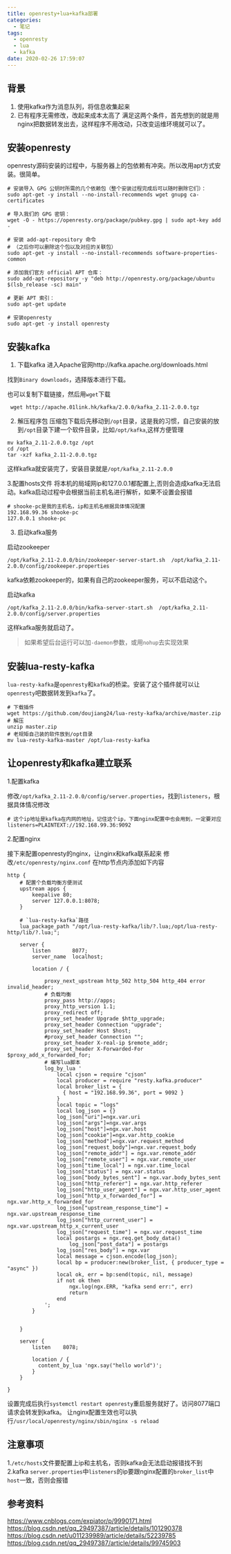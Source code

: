 ```yaml
---
title: openresty+lua+kafka部署
categories:
  - 笔记
tags:
  - openresty
  - lua
  - kafka
date: 2020-02-26 17:59:07
---
```

## 背景
1. 使用kafka作为消息队列，将信息收集起来
2. 已有程序无需修改，改起来成本太高了
满足这两个条件，首先想到的就是用nginx把数据转发出去，这样程序不用改动，只改变运维环境就可以了。

<!-- more -->

## 安装openresty
openresty源码安装的过程中，与服务器上的包依赖有冲突。所以改用apt方式安装。很简单。
```
# 安装导入 GPG 公钥时所需的几个依赖包（整个安装过程完成后可以随时删除它们）：
sudo apt-get -y install --no-install-recommends wget gnupg ca-certificates

# 导入我们的 GPG 密钥：
wget -O - https://openresty.org/package/pubkey.gpg | sudo apt-key add -

# 安装 add-apt-repository 命令
# （之后你可以删除这个包以及对应的关联包）
sudo apt-get -y install --no-install-recommends software-properties-common

# 添加我们官方 official APT 仓库：
sudo add-apt-repository -y "deb http://openresty.org/package/ubuntu $(lsb_release -sc) main"

# 更新 APT 索引：
sudo apt-get update

# 安装openresty
sudo apt-get -y install openresty
```

## 安装kafka

1. 下载kafka
进入Apache官网http://kafka.apache.org/downloads.html

找到`Binary downloads`，选择版本进行下载。

也可以复制下载链接，然后用`wget`下载
```
 wget http://apache.01link.hk/kafka/2.0.0/kafka_2.11-2.0.0.tgz
```

2. 解压程序包
压缩包下载后先移动到`/opt`目录，这是我的习惯，自己安装的放到`/opt`目录下建一个软件目录，比如`/opt/kafka`,这样方便管理
```
mv kafka_2.11-2.0.0.tgz /opt
cd /opt
tar -xzf kafka_2.11-2.0.0.tgz
```
这样kafka就安装完了，安装目录就是`/opt/kafka_2.11-2.0.0`

3.配置hosts文件
将本机的局域网ip和127.0.0.1都配置上,否则会造成kafka无法启动。kafka启动过程中会根据当前主机名进行解析，如果不设置会报错
```
# shooke-pc是我的主机名，ip和主机名根据具体情况配置
192.168.99.36 shooke-pc
127.0.0.1 shooke-pc

```

3. 启动kafka服务

启动zookeeper
```
/opt/kafka_2.11-2.0.0/bin/zookeeper-server-start.sh  /opt/kafka_2.11-2.0.0/config/zookeeper.properties 
```
kafka依赖zookeeper的，如果有自己的zookeeper服务，可以不启动这个。

启动kafka
```
/opt/kafka_2.11-2.0.0/bin/kafka-server-start.sh  /opt/kafka_2.11-2.0.0/config/server.properties 
```
这样kafka服务就启动了。

> 如果希望后台运行可以加`-daemon`参数，或用`nohup`去实现效果

## 安装lua-resty-kafka
`lua-resty-kafka`是`openresty`和`kafka`的桥梁。安装了这个插件就可以让`openresty`吧数据转发到`kafka`了。
```
# 下载插件
wget https://github.com/doujiang24/lua-resty-kafka/archive/master.zip
# 解压
unzip master.zip
# 老规矩自己装的软件放到/opt目录
mv lua-resty-kafka-master /opt/lua-resty-kafka
```

## 让openresty和kafka建立联系

1.配置kafka

修改`/opt/kafka_2.11-2.0.0/config/server.properties`，找到`listeners`，根据具体情况修改
```
# 这个ip地址是kafka在内网的地址，记住这个ip，下面nginx配置中也会用到，一定要对应
listeners=PLAINTEXT://192.168.99.36:9092

```

2.配置nginx

接下来配置openresty的nginx，让nginx和kafka联系起来
修改`/etc/openresty/nginx.conf` 在http节点内添加如下内容
```
http {
    # 配置个负载均衡方便测试
    upstream apps {
        keepalive 80;
        server 127.0.0.1:8078;
    }

    # `lua-resty-kafka`路径
    lua_package_path "/opt/lua-resty-kafka/lib/?.lua;/opt/lua-resty-http/lib/?.lua;";
  
    server {
        listen       8077;
        server_name  localhost;

        location / {

            proxy_next_upstream http_502 http_504 http_404 error invalid_header;
            # 负载均衡
            proxy_pass http://apps;
            proxy_http_version 1.1;
            proxy_redirect off;
            proxy_set_header Upgrade $http_upgrade;
            proxy_set_header Connection "upgrade";
            proxy_set_header Host $host;
            #proxy_set_header Connection "";
            proxy_set_header X-real-ip $remote_addr;
            proxy_set_header X-Forwarded-For $proxy_add_x_forwarded_for;
            # 编写lua脚本
            log_by_lua '
                local cjson = require "cjson"
                local producer = require "resty.kafka.producer"
                local broker_list = {
                  { host = "192.168.99.36", port = 9092 }
                }
                local topic = "logs"
                local log_json = {}
                log_json["uri"]=ngx.var.uri
                log_json["args"]=ngx.var.args
                log_json["host"]=ngx.var.host
                log_json["cookie"]=ngx.var.http_cookie
                log_json["method"]=ngx.var.request_method
                log_json["request_body"]=ngx.var.request_body
                log_json["remote_addr"] = ngx.var.remote_addr
                log_json["remote_user"] = ngx.var.remote_user
                log_json["time_local"] = ngx.var.time_local
                log_json["status"] = ngx.var.status
                log_json["body_bytes_sent"] = ngx.var.body_bytes_sent
                log_json["http_referer"] = ngx.var.http_referer
                log_json["http_user_agent"] = ngx.var.http_user_agent
                log_json["http_x_forwarded_for"] = ngx.var.http_x_forwarded_for
                log_json["upstream_response_time"] = ngx.var.upstream_response_time
                log_json["http_current_user"] = ngx.var.upstream_http_x_current_user
                log_json["request_time"] = ngx.var.request_time
                local postargs = ngx.req.get_body_data()
		            log_json["post_data"] = postargs
                log_json["res_body"] = ngx.var
                local message = cjson.encode(log_json);
                local bp = producer:new(broker_list, { producer_type = "async" })
                local ok, err = bp:send(topic, nil, message)
                if not ok then
                    ngx.log(ngx.ERR, "kafka send err:", err)
                    return
                end
            ';
        }


    }

    server {
        listen    8078;

        location / {
          content_by_lua 'ngx.say("hello world")';
        }
    }

}

```
设置完成后执行`systemctl restart openresty`重启服务就好了。访问8077端口请求会转发到kafka。
让nginx配置生效也可以执行`/usr/local/openresty/nginx/sbin/nginx -s reload`

## 注意事项
1.`/etc/hosts`文件要配置上ip和主机名，否则kafka会无法启动报错找不到
2.kafka `server.properties`中`listeners`的ip要跟nginx配置的`broker_list`中`host`一致，否则会报错

## 参考资料
https://www.cnblogs.com/expiator/p/9990171.html
https://blog.csdn.net/qq_29497387/article/details/101290378
https://blog.csdn.net/u011239989/article/details/52239785
https://blog.csdn.net/qq_29497387/article/details/99745903
